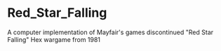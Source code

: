 # Red_Star_Falling
A computer implementation of Mayfair's games discontinued "Red Star Falling" Hex wargame from 1981
